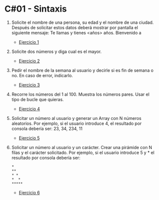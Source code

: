 # C#01 - Sintaxis

 1. Solicite el nombre de una persona, su edad y el nombre de una ciudad. Después de solicitar estos datos deberá mostrar por pantalla el siguiente mensaje: Te llamas <nombre> y tienes <años> años. Bienvenido a <ciudad>

	- [Ejercicio 1](https://github.com/dahurtado/LemonCode/blob/main/csharp/SintaxisSol/Ejer1/Ejer1.cs)

 2. Solicite dos números y diga cual es el mayor.

	- [Ejercicio 2](https://github.com/dahurtado/LemonCode/blob/main/csharp/SintaxisSol/Ejer2/Ejer2.cs)

 3. Pedir el nombre de la semana al usuario y decirle si es fin de semana o no. En caso de error, indicarlo.
 
	- [Ejercicio 3](https://github.com/dahurtado/LemonCode/blob/main/csharp/SintaxisSol/Ejer3/Ejer3.cs)

 4. Recorre los números del 1 al 100. Muestra los números pares. Usar el tipo de bucle que quieras.
  
	- [Ejercicio 4](https://github.com/dahurtado/LemonCode/blob/main/csharp/SintaxisSol/Ejer4/Ejer4.cs)

 5. Solicitar un número al usuario y generar un Array con N números aleatorios. Por ejemplo, si el usuario introduce 4, el resultado por consola debería ser: 23, 34, 234, 11
  
	- [Ejercicio 5](https://github.com/dahurtado/LemonCode/blob/main/csharp/SintaxisSol/Ejer5/Ejer5.cs)

 6. Solicitar un número al usuario y un carácter. Crear una pirámide con N filas y el carácter solicitado. Por ejemplo, si el usuario introduce 5 y * el resultado por consola debería ser:
	```
	*
	**
	* *
	*  *
	*****
	```

	- [Ejercicio 6](https://github.com/dahurtado/LemonCode/blob/main/csharp/SintaxisSol/Ejer6/Ejer6.cs)
